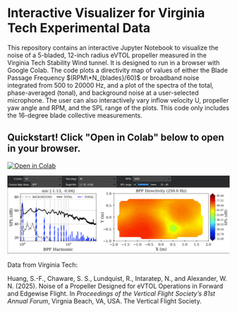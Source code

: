 # Interactive Visualizer for Virginia Tech Experimental Data

This repository contains an interactive Jupyter Notebook to visualize the noise of a 5-bladed, 12-inch radius eVTOL propeller measured in the Virginia Tech Stability Wind tunnel. It is designed to run in a browser with Google Colab. The code plots a directivity map of values of either the Blade Passage Frequency $(RPM\*N_{blades}/60)$ or broadband noise integrated from 500 to 20000 Hz, and a plot of the spectra of the total, phase-averaged (tonal), and background noise at a user-selected microphone. The user can also interactively vary inflow velocity U, propeller yaw angle and RPM, and the SPL range of the plots. This code only includes the 16-degree blade collective measurements.

## Quickstart! Click "Open in Colab" below to open in your browser.

<a href="https://colab.research.google.com/github/adrozman/ULI-noise-viz/blob/main/Experiment%20Data%20Viewer.ipynb">
  <img src="https://colab.research.google.com/assets/colab-badge.svg" alt="Open in Colab" width="200">
</a>

![Widget in use](assets/readme_screenshot.png)

Data from Virginia Tech:

Huang, S.-F., Chaware, S. S., Lundquist, R., Intaratep, N., and Alexander, W. N.
 (2025). Noise of a Propeller Designed for eVTOL Operations in Forward and Edgewise Flight. 
 In *Proceedings of the Vertical Flight Society’s 81st Annual Forum*, Virgnia Beach, VA, USA. 
 The Vertical Flight Society.

